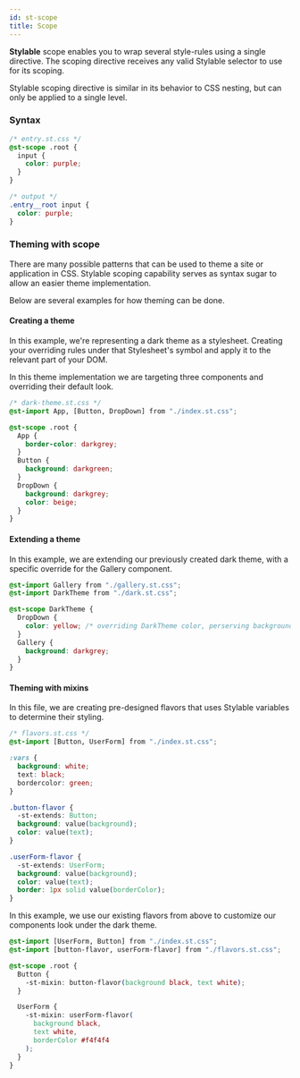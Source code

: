 ```yaml
---
id: st-scope
title: Scope
---
```


**Stylable** scope enables you to wrap several style-rules using a single directive.
The scoping directive receives any valid Stylable selector to use for its scoping.

Stylable scoping directive is similar in its behavior to CSS nesting, but can only be applied to a single level.

### Syntax

```css
/* entry.st.css */
@st-scope .root {
  input {
    color: purple;
  }
}
```

```css
/* output */
.entry__root input {
  color: purple;
}
```

### Theming with scope

There are many possible patterns that can be used to theme a site or application in CSS. Stylable scoping capability serves as syntax sugar to allow an easier theme implementation.

Below are several examples for how theming can be done.

#### Creating a theme

In this example, we're representing a dark theme as a stylesheet. Creating your overriding rules under that Stylesheet's symbol and apply it to the relevant part of your DOM.

In this theme implementation we are targeting three components and overriding their default look.

```css
/* dark-theme.st.css */
@st-import App, [Button, DropDown] from "./index.st.css";

@st-scope .root {
  App {
    border-color: darkgrey;
  }
  Button {
    background: darkgreen;
  }
  DropDown {
    background: darkgrey;
    color: beige;
  }
}
```

#### Extending a theme

In this example, we are extending our previously created dark theme, with a specific override for the Gallery component.

```css
@st-import Gallery from "./gallery.st.css";
@st-import DarkTheme from "./dark.st.css";

@st-scope DarkTheme {
  DropDown {
    color: yellow; /* overriding DarkTheme color, perserving background */
  }
  Gallery {
    background: darkgrey;
  }
}
```

#### Theming with mixins

In this file, we are creating pre-designed flavors that uses Stylable variables to determine their styling.

```css
/* flavors.st.css */
@st-import [Button, UserForm] from "./index.st.css";

:vars {
  background: white;
  text: black;
  bordercolor: green;
}

.button-flavor {
  -st-extends: Button;
  background: value(background);
  color: value(text);
}

.userForm-flavor {
  -st-extends: UserForm;
  background: value(background);
  color: value(text);
  border: 1px solid value(borderColor);
}
```

In this example, we use our existing flavors from above to customize our components look under the dark theme.

```css
@st-import [UserForm, Button] from "./index.st.css";
@st-import [button-flavor, userForm-flavor] from "./flavors.st.css";

@st-scope .root {
  Button {
    -st-mixin: button-flavor(background black, text white);
  }

  UserForm {
    -st-mixin: userForm-flavor(
      background black,
      text white,
      borderColor #f4f4f4
    );
  }
}
```

